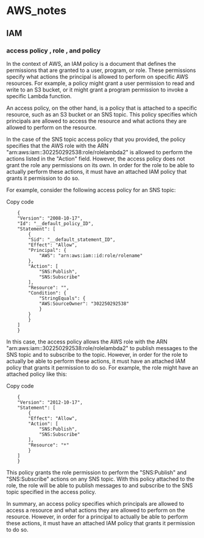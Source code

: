 # AWS_notes


## IAM

### access policy , role , and policy
In the context of AWS, an IAM policy is a document that defines the permissions that are granted to a user, program, or role. These permissions specify what actions the principal is allowed to perform on specific AWS resources. For example, a policy might grant a user permission to read and write to an S3 bucket, or it might grant a program permission to invoke a specific Lambda function.

An access policy, on the other hand, is a policy that is attached to a specific resource, such as an S3 bucket or an SNS topic. This policy specifies which principals are allowed to access the resource and what actions they are allowed to perform on the resource.

In the case of the SNS topic access policy that you provided, the policy specifies that the AWS role with the ARN "arn:aws:iam::302250292538:role/rolelambda2" is allowed to perform the actions listed in the "Action" field. However, the access policy does not grant the role any permissions on its own. In order for the role to be able to actually perform these actions, it must have an attached IAM policy that grants it permission to do so.

For example, consider the following access policy for an SNS topic:

Copy code 

        {
        "Version": "2008-10-17",
        "Id": "__default_policy_ID",
        "Statement": [
            {
            "Sid": "__default_statement_ID",
            "Effect": "Allow",
            "Principal": {
                "AWS": "arn:aws:iam::id:role/rolename"
            },
            "Action": [
                "SNS:Publish",
                "SNS:Subscribe"
            ],
            "Resource": "",
            "Condition": {
                "StringEquals": {
                "AWS:SourceOwner": "302250292538"
                }
            }
            }
        ]
        }
In this case, the access policy allows the AWS role with the ARN "arn:aws:iam::302250292538:role/rolelambda2" to publish messages to the SNS topic and to subscribe to the topic. However, in order for the role to actually be able to perform these actions, it must have an attached IAM policy that grants it permission to do so. For example, the role might have an attached policy like this:

Copy code

        {
        "Version": "2012-10-17",
        "Statement": [
            {
            "Effect": "Allow",
            "Action": [
                "SNS:Publish",
                "SNS:Subscribe"
            ],
            "Resource": "*"
            }
        ]
        }
This policy grants the role permission to perform the "SNS:Publish" and "SNS:Subscribe" actions on any SNS topic. With this policy attached to the role, the role will be able to publish messages to and subscribe to the SNS topic specified in the access policy.

In summary, an access policy specifies which principals are allowed to access a resource and what actions they are allowed to perform on the resource. However, in order for a principal to actually be able to perform these actions, it must have an attached IAM policy that grants it permission to do so.